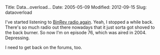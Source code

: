 Title: Data...overload...
Date: 2005-05-09
Modified: 2012-09-15
Slug: dataoverload

I've started listening to <a href="http://www.binrev.com/radio/" >BinRev radio again</a>. Yeah, I stopped a while back. There's so much radio out there nowadays that it just sorta got shoved to the back burner. So now I'm on episode 76, which was aired in 2004. Depressing.

I need to get back on the forums, too.
